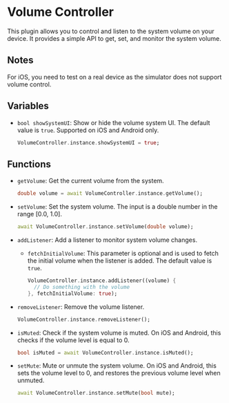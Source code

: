 # Volume Controller

This plugin allows you to control and listen to the system volume on your device. It provides a simple API to get, set, and monitor the system volume.

## Notes

For iOS, you need to test on a real device as the simulator does not support volume control.

## Variables

- `bool showSystemUI`: Show or hide the volume system UI. The default value is `true`.
  Supported on iOS and Android only.

    ```dart
    VolumeController.instance.showSystemUI = true;
    ```

## Functions

- `getVolume`: Get the current volume from the system.

    ```dart
    double volume = await VolumeController.instance.getVolume();
    ```

- `setVolume`: Set the system volume. The input is a double number in the range [0.0, 1.0].

    ```dart
    await VolumeController.instance.setVolume(double volume);
    ```

- `addListener`: Add a listener to monitor system volume changes.
  - `fetchInitialVolume`: This parameter is optional and is used to fetch the initial volume when the listener is added. The default value is `true`.

    ```dart
    VolumeController.instance.addListener((volume) {
      // Do something with the volume
    }, fetchInitialVolume: true);
    ```

- `removeListener`: Remove the volume listener.

    ```dart
    VolumeController.instance.removeListener();
    ```

- `isMuted`: Check if the system volume is muted. On iOS and Android, this checks if the volume level is equal to 0.

    ```dart
    bool isMuted = await VolumeController.instance.isMuted();
    ```

- `setMute`: Mute or unmute the system volume. On iOS and Android, this sets the volume level to 0, and restores the previous volume level when unmuted.

    ```dart
    await VolumeController.instance.setMute(bool mute);
    ```
